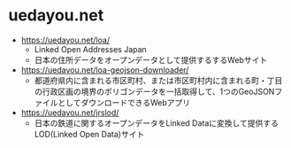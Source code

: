 # uedayou.net

- https://uedayou.net/loa/
  - Linked Open Addresses Japan
  - 日本の住所データをオープンデータとして提供するするWebサイト
- https://uedayou.net/loa-geojson-downloader/
  - 都道府県内に含まれる市区町村、または市区町村内に含まれる町・丁目の行政区画の境界のポリゴンデータを一括取得して、1つのGeoJSONファイルとしてダウンロードできるWebアプリ
- https://uedayou.net/jrslod/
  - 日本の鉄道に関するオープンデータをLinked Dataに変換して提供するLOD(Linked Open Data)サイト
